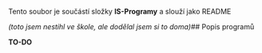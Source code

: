 Tento soubor je součástí složky **IS-Programy** a slouží jako README

*(toto jsem nestihl ve škole, ale dodělal jsem si to doma)*## Popis programů

**TO-DO**
